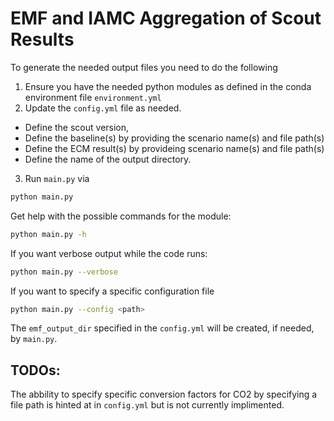 # EMF and IAMC Aggregation of Scout Results

To generate the needed output files you need to do the following

1. Ensure you have the needed python modules as defined in the conda environment
   file `environment.yml`
2. Update the `config.yml` file as needed.
  - Define the scout version,
  - Define the baseline(s) by providing the scenario name(s) and file path(s)
  - Define the ECM result(s) by provideing scenario name(s) and file path(s)
  - Define the name of the output directory.

3. Run `main.py` via

```sh
python main.py
```

Get help with the possible commands for the module:
```sh
python main.py -h
```

If you want verbose output while the code runs:
```sh
python main.py --verbose
```

If you want to specify a specific configuration file
```sh
python main.py --config <path>
```

The `emf_output_dir` specified in the `config.yml` will be created, if needed,
by `main.py`.

## TODOs:
The abbility to specify specific conversion factors for CO2 by specifying a file
path is hinted at in `config.yml` but is not currently implimented.
